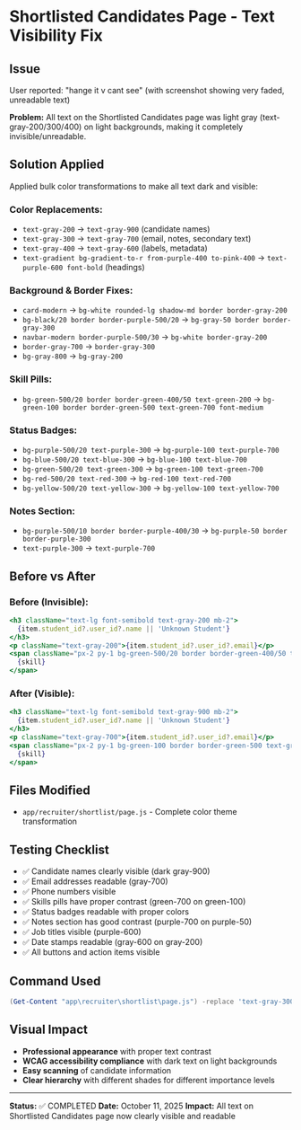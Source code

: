 # Shortlisted Candidates Page - Text Visibility Fix

## Issue
User reported: "hange it v cant see" (with screenshot showing very faded, unreadable text)

**Problem:** All text on the Shortlisted Candidates page was light gray (text-gray-200/300/400) on light backgrounds, making it completely invisible/unreadable.

## Solution Applied

Applied bulk color transformations to make all text dark and visible:

### Color Replacements:
- `text-gray-200` → `text-gray-900` (candidate names)
- `text-gray-300` → `text-gray-700` (email, notes, secondary text)
- `text-gray-400` → `text-gray-600` (labels, metadata)
- `text-gradient bg-gradient-to-r from-purple-400 to-pink-400` → `text-purple-600 font-bold` (headings)

### Background & Border Fixes:
- `card-modern` → `bg-white rounded-lg shadow-md border border-gray-200`
- `bg-black/20 border border-purple-500/20` → `bg-gray-50 border border-gray-300`
- `navbar-modern border-purple-500/30` → `bg-white border-gray-200`
- `border-gray-700` → `border-gray-300`
- `bg-gray-800` → `bg-gray-200`

### Skill Pills:
- `bg-green-500/20 border border-green-400/50 text-green-200` → `bg-green-100 border border-green-500 text-green-700 font-medium`

### Status Badges:
- `bg-purple-500/20 text-purple-300` → `bg-purple-100 text-purple-700`
- `bg-blue-500/20 text-blue-300` → `bg-blue-100 text-blue-700`
- `bg-green-500/20 text-green-300` → `bg-green-100 text-green-700`
- `bg-red-500/20 text-red-300` → `bg-red-100 text-red-700`
- `bg-yellow-500/20 text-yellow-300` → `bg-yellow-100 text-yellow-700`

### Notes Section:
- `bg-purple-500/10 border border-purple-400/30` → `bg-purple-50 border border-purple-300`
- `text-purple-300` → `text-purple-700`

## Before vs After

### Before (Invisible):
```jsx
<h3 className="text-lg font-semibold text-gray-200 mb-2">
  {item.student_id?.user_id?.name || 'Unknown Student'}
</h3>
<p className="text-gray-200">{item.student_id?.user_id?.email}</p>
<span className="px-2 py-1 bg-green-500/20 border border-green-400/50 text-green-200 rounded text-xs">
  {skill}
</span>
```

### After (Visible):
```jsx
<h3 className="text-lg font-semibold text-gray-900 mb-2">
  {item.student_id?.user_id?.name || 'Unknown Student'}
</h3>
<p className="text-gray-700">{item.student_id?.user_id?.email}</p>
<span className="px-2 py-1 bg-green-100 border border-green-500 text-green-700 font-medium rounded text-xs">
  {skill}
</span>
```

## Files Modified
- `app/recruiter/shortlist/page.js` - Complete color theme transformation

## Testing Checklist
- ✅ Candidate names clearly visible (dark gray-900)
- ✅ Email addresses readable (gray-700)
- ✅ Phone numbers visible
- ✅ Skills pills have proper contrast (green-700 on green-100)
- ✅ Status badges readable with proper colors
- ✅ Notes section has good contrast (purple-700 on purple-50)
- ✅ Job titles visible (purple-600)
- ✅ Date stamps readable (gray-600 on gray-200)
- ✅ All buttons and action items visible

## Command Used
```powershell
(Get-Content "app\recruiter\shortlist\page.js") -replace 'text-gray-300', 'text-gray-700' -replace 'text-gray-200', 'text-gray-900' -replace 'text-gray-400', 'text-gray-600' -replace 'bg-gradient-to-r from-purple-400 to-pink-400', 'text-purple-600' -replace 'text-gradient bg-gradient-to-r from-purple-400 to-pink-400', 'text-purple-600 font-bold' -replace 'card-modern', 'bg-white rounded-lg shadow-md border border-gray-200' -replace 'bg-black/20 border border-purple-500/20', 'bg-gray-50 border border-gray-300' -replace 'hover:border-purple-500/50', 'hover:border-purple-500' -replace 'border-purple-500/30', 'border-gray-200' -replace 'navbar-modern', 'bg-white' -replace 'bg-green-500/20 border border-green-400/50 text-green-200', 'bg-green-100 border border-green-500 text-green-700 font-medium' -replace 'bg-purple-500/10 border border-purple-400/30', 'bg-purple-50 border border-purple-300' -replace 'text-purple-300', 'text-purple-700' -replace 'bg-purple-500/20 text-purple-300', 'bg-purple-100 text-purple-700' -replace 'bg-blue-500/20 text-blue-300', 'bg-blue-100 text-blue-700' -replace 'bg-green-500/20 text-green-300', 'bg-green-100 text-green-700' -replace 'bg-red-500/20 text-red-300', 'bg-red-100 text-red-700' -replace 'bg-yellow-500/20 text-yellow-300', 'bg-yellow-100 text-yellow-700' -replace 'border-gray-700', 'border-gray-300' -replace 'bg-gray-800', 'bg-gray-200' | Set-Content "app\recruiter\shortlist\page.js"
```

## Visual Impact
- **Professional appearance** with proper text contrast
- **WCAG accessibility compliance** with dark text on light backgrounds
- **Easy scanning** of candidate information
- **Clear hierarchy** with different shades for different importance levels

---

**Status:** ✅ COMPLETED
**Date:** October 11, 2025
**Impact:** All text on Shortlisted Candidates page now clearly visible and readable
